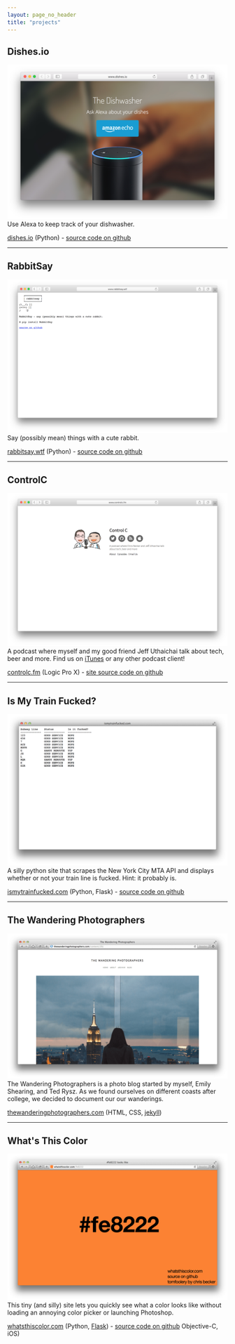 ```yaml
---
layout: page_no_header
title: "projects"
---
```


## Dishes.io

![Dishes.io](dishes.png)
Use Alexa to keep track of your dishwasher.

[dishes.io](http://dishes.io)
(Python) - [source code on github](https://github.com/Cbeck527/the_dishwasher)

<hr />

## RabbitSay

![RabbitSay](rabbitsay.png)
Say (possibly mean) things with a cute rabbit.

[rabbitsay.wtf](http://rabbitsay.wtf)
(Python) - [source code on github](https://github.com/Cbeck527/rabbitsay)

<hr />

## ControlC

![ControlC](controlc.png)
A podcast where myself and my good friend Jeff Uthaichai talk about tech, beer
and more. Find us on [iTunes](https://itunes.apple.com/us/podcast/control-c/id976429134?mt=2)
or any other podcast client!

[controlc.fm](http://controlc.fm)
(Logic Pro X) - [site source code on github](https://github.com/Cbeck527/controlc.fm)

<hr />

<!-- Coming soon, thanks for peeking at the source :)

## Bootstrap

![Bootstrap](bootstrap.png)
My quick way to whip new computers into shape.

(Shell, Ansible) - [source code on github](https://github.com/Cbeck527/bootstrap)

<hr />

-->

## Is My Train Fucked?

![Is My Train Fucked](ismytrainfucked.png)
A silly python site that scrapes the New York City MTA API and displays whether or not your train line is fucked. Hint: it probably is.

[ismytrainfucked.com](http://ismytrainfucked.com)
(Python, Flask) - [source code on github](https://github.com/Cbeck527/is-my-train-fucked)

<hr />

## The Wandering Photographers

![The Wandering Photographers](Screen_Shot_2014_05_01_at_11_25_51_PM.png)
The Wandering Photographers is a photo blog started by myself, Emily Shearing, and Ted Rysz. As we found ourselves on different coasts after college, we decided to document our our wanderings.

[thewanderingphotographers.com](http://thewanderingphotographers.com)
(HTML, CSS, [jekyll](http://jekyllrb.com))

<hr />

## What's This Color

![What's This Color](Screen_Shot_2014_05_01_at_11_01_14_PM.png)
This tiny (and silly) site lets you quickly see what a color looks like without loading an annoying color picker or launching Photoshop.

[whatsthiscolor.com](http://whatsthiscolor.com)
(Python, [Flask](http://flask.pocoo.org/)) - [source code on github](https://github.com/Cbeck527/whats-this-color)
Objective-C, iOS)
